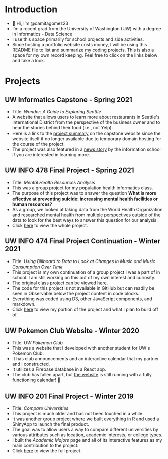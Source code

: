 # Introduction

- 👋 Hi, I’m @damitagomez23
- I’m a recent grad from the University of Washington (UW) with a degree in Informatics - Data Science
- I use this space primarily for school projects and side activities.
- Since hosting a portfolio website costs money, I will be using this README file to list and summarize my coding projects. This is also a space for my own record keeping. Feel free to click on the links below and take a look.

# Projects

## UW Informatics Capstone - Spring 2021
- Title: *Wander: A Guide to Exploring Seattle*
- A website that allows users to learn more about restaurants in Seattle's International District from the perspective of the business owner and to hear the stories behind their food (i.e., not Yelp).
- Here is a link to the [project summary](https://ischool.uw.edu/capstone/projects/2021/wander-guide-exploring-seattle) on the capstone website since the website itself if no longer available due to temporary domain hosting for the course of the project.
- The project was also featured in a [news story](https://ischool.uw.edu/news/2021/05/informatics-team-serves-chinatown-restaurants-stories) by the information school if you are interested in learning more.

## UW INFO 478 Final Project - Spring 2021
- Title: *Mental Health Resources Analysis*
- This was a group project for my population health informatics class.
- The purpose of this project was to answer the question **What is more effective at preventing suicide: increasing mental health facilities or human resources?**
- As a group, we looked at taking data from the World Health Organization and researched mental health from multiple perspectives outside of the data to look for the best ways to answer this question for our analysis.
- Click [here](https://phung-phu.shinyapps.io/INFO478-Project-Group4/) to view the whole project.

<!--
## UW INFO 478 Health Modelling Practice - Spring 2021
- Title: *Assignment 3* (sorry, this was not a major project, so there's not an official title)
- This project was for an assignment for my population health informatics class to practice creating ShinyApps and using datasets for topic research.
- For the record, I am not an expert in population health and cannot speak to the accuracy of the models. These were my best efforts of prediction based on the data I had and what I was learning at the time.
- Click [here](https://dgomez23.shinyapps.io/assignment-3-damitagomez23/) to view the final product.
-->

## UW INFO 474 Final Project Continuation - Winter 2021
- Title: *Using Billboard to Data to Look at Changes in Music and Music Consumption Over Time*
- This project is my own continuation of a group project I was a part of in school. I am still working on this out of my own interest and curiosity.
- The original class project can be viewed [here](https://observablehq.com/@uw-info474/group5-investigating-music-changes-over-time).
- The code for this project is not available in GitHub but can readily be seen in Observable below the project content in code blocks.
- Everything was coded using D3, other JavaScript components, and markdown.
- Click [here](https://observablehq.com/@damitagomez/music-trends) to view my portion of the project and what I plan to build off of.

## UW Pokemon Club Website - Winter 2020
- Title: *UW Pokemon Club*
- This was a website that I developed with another student for UW's Pokemon Club.
- It has club announcements and an interactive calendar that my partner and I constructed.
- It utilizes a Firebase database in a React app.
- The club has fallen apart, but [the website](https://info340d-au18.github.io/project-stluongxd/) is still running with a fully functioning calendar! 🥴

## UW INFO 201 Final Project - Winter 2019
- Title: *Compare Universities*
- This project is much older and has not been touched in a while.
- It was another group project where we built everything in R and used a ShinyApp to launch the final product.
- The goal was to allow users a way to compare different universities by various attributes such as location, academic interests, or college types.
- I built the *Academic Majors* page and all of its interactive features as my main contribution to the project.
- Click [here](https://mwood22.shinyapps.io/Info_201_Final_Project/) to view the full project.

<!---
damitagomez23/damitagomez23 is a ✨ special ✨ repository because its `README.md` (this file) appears on your GitHub profile.
You can click the Preview link to take a look at your changes.
--->
